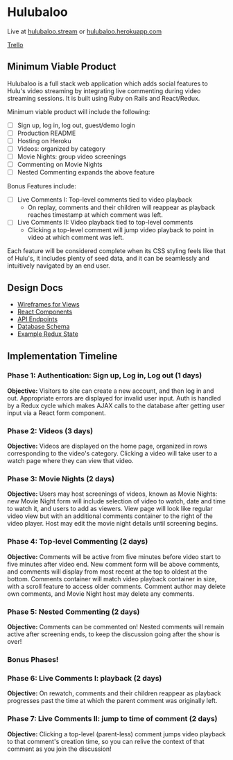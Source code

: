 # Hulubaloo

Live at [hulubaloo.stream][custom-domain] or [hulubaloo.herokuapp.com][heroku]

[Trello][trello]

[custom-domain]: http://www.hulubaloo.stream
[heroku]: https://hulubaloo.herokuapp.com
[trello]: https://trello.com/b/n9X3yAEd/hulubaloo

## Minimum Viable Product

Hulubaloo is a full stack web application which adds social features to Hulu's video streaming by integrating live commenting during video streaming sessions. It is built using Ruby on Rails and React/Redux.

Minimum viable product will include the following:

- [ ] Sign up, log in, log out, guest/demo login
- [ ] Production README
- [ ] Hosting on Heroku
- [ ] Videos: organized by category
- [ ] Movie Nights: group video screenings
- [ ] Commenting on Movie Nights
- [ ] Nested Commenting expands the above feature

Bonus Features include:

- [ ] Live Comments I: Top-level comments tied to video playback
  - On replay, comments and their children will reappear as playback reaches timestamp at which comment was left.
- [ ] Live Comments II: Video playback tied to top-level comments
  - Clicking a top-level comment will jump video playback to point in video at which comment was left.

Each feature will be considered complete when its CSS styling feels like that of Hulu's, it includes plenty of seed data, and it can be seamlessly and intuitively navigated by an end user.

## Design Docs
* [Wireframes for Views][wireframes]
* [React Components][components]
* [API Endpoints][api-endpoints]
* [Database Schema][schema]
* [Example Redux State][sample-state]

[wireframes]: wireframes
[components]: component-hierarchy.md
[api-endpoints]: api-endpoints.md
[schema]: schema.md
[sample-state]: sample-state.md

## Implementation Timeline

### Phase 1: Authentication: Sign up, Log in, Log out (1 days)

**Objective:** Visitors to site can create a new account, and then log in and out. Appropriate errors are displayed for invalid user input. Auth is handled by a Redux cycle which makes AJAX calls to the database after getting user input via a React form component.

### Phase 2: Videos (3 days)

**Objective:** Videos are displayed on the home page, organized in rows corresponding to the video's category. Clicking a video will take user to a watch page where they can view that video.

### Phase 3: Movie Nights (2 days)

**Objective:** Users may host screenings of videos, known as Movie Nights: new Movie Night form will include selection of video to watch, date and time to watch it, and users to add as viewers. View page will look like regular video view but with an additional comments container to the right of the video player. Host may edit the movie night details until screening begins.

### Phase 4: Top-level Commenting (2 days)

**Objective:** Comments will be active from five minutes before video start to five minutes after video end. New comment form will be above comments, and comments will display from most recent at the top to oldest at the bottom. Comments container will match video playback container in size, with a scroll feature to access older comments. Comment author may delete own comments, and Movie Night host may delete any comments.

### Phase 5: Nested Commenting (2 days)

**Objective:** Comments can be commented on! Nested comments will remain active after screening ends, to keep the discussion going after the show is over!

### Bonus Phases!

### Phase 6: Live Comments I: playback (2 days)

**Objective:** On rewatch, comments and their children reappear as playback progresses past the time at which the parent comment was originally left.

### Phase 7: Live Comments II: jump to time of comment (2 days)

**Objective:** Clicking a top-level (parent-less) comment jumps video playback to that comment's creation time, so you can relive the context of that comment as you join the discussion!
